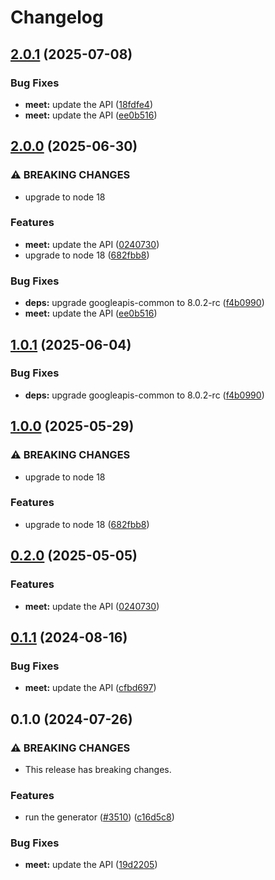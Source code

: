 # Changelog

## [2.0.1](https://github.com/googleapis/google-api-nodejs-client/compare/meet-v2.0.0...meet-v2.0.1) (2025-07-08)


### Bug Fixes

* **meet:** update the API ([18fdfe4](https://github.com/googleapis/google-api-nodejs-client/commit/18fdfe4a8ffb0dd76204146c1a5052c13d6515c6))
* **meet:** update the API ([ee0b516](https://github.com/googleapis/google-api-nodejs-client/commit/ee0b516b7fafa2391ecf4106acf632cac3c78080))

## [2.0.0](https://github.com/googleapis/google-api-nodejs-client/compare/meet-v1.0.1...meet-v2.0.0) (2025-06-30)


### ⚠ BREAKING CHANGES

* upgrade to node 18

### Features

* **meet:** update the API ([0240730](https://github.com/googleapis/google-api-nodejs-client/commit/0240730e88a2256c704b5ea83e14591514da84e4))
* upgrade to node 18 ([682fbb8](https://github.com/googleapis/google-api-nodejs-client/commit/682fbb869189ae92b3e9a194d37d0548af0c1f92))


### Bug Fixes

* **deps:** upgrade googleapis-common to 8.0.2-rc ([f4b0990](https://github.com/googleapis/google-api-nodejs-client/commit/f4b099071040cfbcfe4a2e7d487d45ee93b369e0))
* **meet:** update the API ([ee0b516](https://github.com/googleapis/google-api-nodejs-client/commit/ee0b516b7fafa2391ecf4106acf632cac3c78080))

## [1.0.1](https://github.com/googleapis/google-api-nodejs-client/compare/meet-v1.0.0...meet-v1.0.1) (2025-06-04)


### Bug Fixes

* **deps:** upgrade googleapis-common to 8.0.2-rc ([f4b0990](https://github.com/googleapis/google-api-nodejs-client/commit/f4b099071040cfbcfe4a2e7d487d45ee93b369e0))

## [1.0.0](https://github.com/googleapis/google-api-nodejs-client/compare/meet-v0.2.0...meet-v1.0.0) (2025-05-29)


### ⚠ BREAKING CHANGES

* upgrade to node 18

### Features

* upgrade to node 18 ([682fbb8](https://github.com/googleapis/google-api-nodejs-client/commit/682fbb869189ae92b3e9a194d37d0548af0c1f92))

## [0.2.0](https://github.com/googleapis/google-api-nodejs-client/compare/meet-v0.1.1...meet-v0.2.0) (2025-05-05)


### Features

* **meet:** update the API ([0240730](https://github.com/googleapis/google-api-nodejs-client/commit/0240730e88a2256c704b5ea83e14591514da84e4))

## [0.1.1](https://github.com/googleapis/google-api-nodejs-client/compare/meet-v0.1.0...meet-v0.1.1) (2024-08-16)


### Bug Fixes

* **meet:** update the API ([cfbd697](https://github.com/googleapis/google-api-nodejs-client/commit/cfbd697d7103021d164be3c00cbb5c6ba3373ffc))

## 0.1.0 (2024-07-26)


### ⚠ BREAKING CHANGES

* This release has breaking changes.

### Features

* run the generator ([#3510](https://github.com/googleapis/google-api-nodejs-client/issues/3510)) ([c16d5c8](https://github.com/googleapis/google-api-nodejs-client/commit/c16d5c87fb36b2aa38626fa4f8ff12d25a2385ad))


### Bug Fixes

* **meet:** update the API ([19d2205](https://github.com/googleapis/google-api-nodejs-client/commit/19d2205dcffbabb17ae43c624dfb010f8832f54b))
